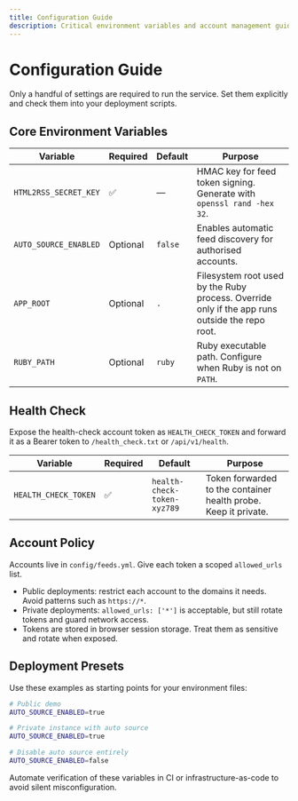 ```yaml
---
title: Configuration Guide
description: Critical environment variables and account management guidance for html2rss-web
---
```


# Configuration Guide

Only a handful of settings are required to run the service. Set them explicitly and check them into your deployment scripts.

## Core Environment Variables

| Variable              | Required | Default | Purpose                                                                                        |
| --------------------- | -------- | ------- | ---------------------------------------------------------------------------------------------- |
| `HTML2RSS_SECRET_KEY` | ✅       | —       | HMAC key for feed token signing. Generate with `openssl rand -hex 32`.                         |
| `AUTO_SOURCE_ENABLED` | Optional | `false` | Enables automatic feed discovery for authorised accounts.                                      |
| `APP_ROOT`            | Optional | `.`     | Filesystem root used by the Ruby process. Override only if the app runs outside the repo root. |
| `RUBY_PATH`           | Optional | `ruby`  | Ruby executable path. Configure when Ruby is not on `PATH`.                                    |

## Health Check

Expose the health-check account token as `HEALTH_CHECK_TOKEN` and forward it as a Bearer token to `/health_check.txt` or `/api/v1/health`.

| Variable             | Required | Default                     | Purpose                                                         |
| -------------------- | -------- | --------------------------- | --------------------------------------------------------------- |
| `HEALTH_CHECK_TOKEN` | ✅       | `health-check-token-xyz789` | Token forwarded to the container health probe. Keep it private. |

## Account Policy

Accounts live in `config/feeds.yml`. Give each token a scoped `allowed_urls` list.

- Public deployments: restrict each account to the domains it needs. Avoid patterns such as `https://*`.
- Private deployments: `allowed_urls: ['*']` is acceptable, but still rotate tokens and guard network access.
- Tokens are stored in browser session storage. Treat them as sensitive and rotate when exposed.

## Deployment Presets

Use these examples as starting points for your environment files:

```bash
# Public demo
AUTO_SOURCE_ENABLED=true

# Private instance with auto source
AUTO_SOURCE_ENABLED=true

# Disable auto source entirely
AUTO_SOURCE_ENABLED=false
```

Automate verification of these variables in CI or infrastructure-as-code to avoid silent misconfiguration.
